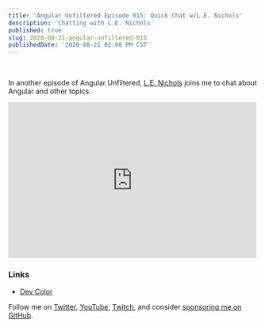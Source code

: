 ```yaml
---
title: 'Angular Unfiltered Episode 015: Quick Chat w/L.E. Nichols'
description: 'Chatting with L.E. Nichols'
published: true
slug: 2020-08-21-angular-unfiltered-015
publishedDate: '2020-08-21 02:00 PM CST'
---
```

<br/>

In another episode of Angular Unfiltered, [L.E. Nichols](https://twitter.com/lenicholsdev) joins me to chat about Angular and other topics.

<div class="center">
  <iframe width="500" height="315" src="https://www.youtube.com/embed/AETm8JktnTc" frameborder="0" allow="accelerometer; autoplay; encrypted-media; gyroscope; picture-in-picture" allowfullscreen></iframe>
</div>

### Links

- [Dev Color](https://devcolor.org)

Follow me on [Twitter](https://twitter.com/brandontroberts), [YouTube](https://youtube.com/brandonrobertsdev), [Twitch](https://twitch.tv/brandontroberts), and consider [sponsoring me on GitHub](https://github.com/sponsors/brandonroberts).
